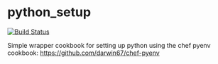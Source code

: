 # python_setup

[![Build Status](https://travis-ci.org/EagleGenomics-cookbooks/python_setup.svg?branch=master)](https://travis-ci.org/EagleGenomics-cookbooks/python_setup)

Simple wrapper cookbook for setting up python using the chef pyenv cookbook: https://github.com/darwin67/chef-pyenv

